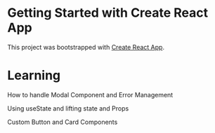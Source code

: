 # Getting Started with Create React App

This project was bootstrapped with [Create React App](https://github.com/facebook/create-react-app).

# Learning

How to handle Modal Component and Error Management

Using useState and lifting state and Props

Custom Button and Card Components

